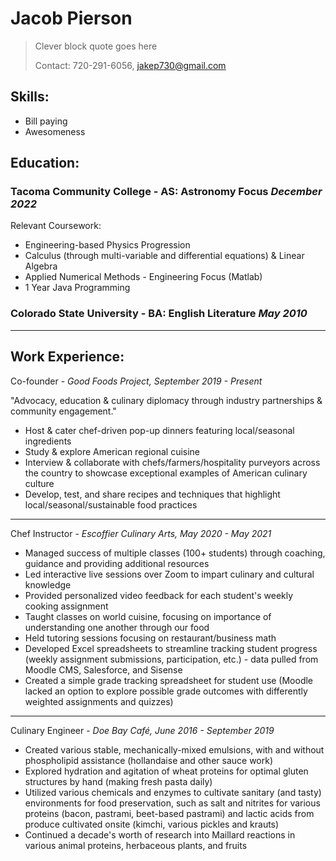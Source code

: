 # Jacob Pierson #
> Clever block quote goes here
> 
> Contact: 720-291-6056, jakep730@gmail.com  



## Skills: ##
- Bill paying 
- Awesomeness

## Education:  ##

### Tacoma Community College - AS: Astronomy Focus *December 2022*  ###

Relevant Coursework:
- Engineering-based Physics Progression 
- Calculus (through multi-variable and differential equations) & Linear Algebra 
- Applied Numerical Methods - Engineering Focus (Matlab) 
- 1 Year Java Programming

### Colorado State University - BA: English Literature *May 2010* ###  
  
  
---
## Work Experience: ##

Co-founder - *Good Foods Project, September 2019 - Present*

"Advocacy, education & culinary diplomacy through industry partnerships & community engagement."
- Host & cater chef-driven pop-up dinners featuring local/seasonal ingredients
- Study & explore American regional cuisine
- Interview & collaborate with chefs/farmers/hospitality purveyors across the country to showcase exceptional examples of American culinary culture
- Develop, test, and share recipes and techniques that highlight local/seasonal/sustainable food practices  

---
Chef Instructor - *Escoffier Culinary Arts, May 2020 - May 2021* 

- Managed success of multiple classes (100+ students) through coaching, guidance and providing additional resources
- Led interactive live sessions over Zoom to impart culinary and cultural knowledge
- Provided personalized video feedback for each student's weekly cooking assignment
- Taught classes on world cuisine, focusing on importance of understanding one another through our food
- Held tutoring sessions focusing on restaurant/business math
- Developed Excel spreadsheets to streamline tracking student progress (weekly assignment submissions, participation, etc.) - data pulled from Moodle CMS, Salesforce, and Sisense
- Created a simple grade tracking spreadsheet for student use (Moodle lacked an option to explore possible grade outcomes with differently weighted assignments and quizzes)  

---
Culinary Engineer - *Doe Bay Café, June 2016 - September 2019*

- Created various stable, mechanically-mixed emulsions, with and without phospholipid assistance (hollandaise and other sauce work)
- Explored hydration and agitation of wheat proteins for optimal gluten structures by hand (making fresh pasta daily)
- Utilized various chemicals and enzymes to cultivate sanitary (and tasty) environments for food preservation, such as salt and nitrites for various proteins (bacon, pastrami, beet-based pastrami) and lactic acids from produce cultivated onsite (kimchi, various pickles and krauts)
- Continued a decade's worth of research into Maillard reactions in various animal proteins, herbaceous plants, and fruits

